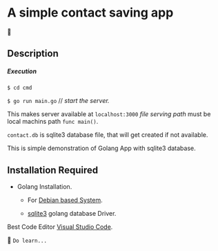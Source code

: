 
# A simple contact saving app
:monkey:
## Description 

##### Execution
`$ cd cmd`

`$ go run main.go` // *start the server.*

This makes server available at `localhost:3000`
*file serving path* must be local machins path `func main()`.

`contact.db` is sqlite3 database file, that will get created if not available. 

This is simple demonstration of Golang App with sqlite3 database.

## Installation Required
- Golang Installation. 
    - For [Debian based System](https://www.digitalocean.com/community/tutorials/how-to-install-go-1-7-on-debian-8).

    - [sqlite3](https://github.com/mattn/go-sqlite3) golang database Driver.

Best Code Editor [Visual Studio Code](https://code.visualstudio.com/Download).

:panda_face: `Do learn...`
